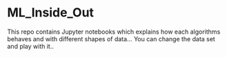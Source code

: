 # ML_Inside_Out
This repo contains Jupyter notebooks which explains how each algorithms behaves and with different shapes of data... You can change the data set and play with it..
